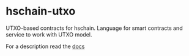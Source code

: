 # hschain-utxo

UTXO-based contracts for hschain.
Language for smart contracts and service to work with UTXO model.

For a description read the [docs](https://hexresearch.github.io/hschain-utxo/)


